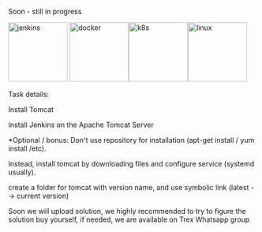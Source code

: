 Soon - still in progress

<img src="https://icon-icons.com/icons2/2107/PNG/256/file_type_jenkins_icon_130515.png" width="120" height="120" alt="jenkins"> <img src="https://d1q6f0aelx0por.cloudfront.net/product-logos/library-docker-logo.png" width="120" height="120" alt="docker"><img src="https://blog.bosch-si.com/wp-content/uploads/kubernetes-logo.png" width="120" height="120" alt="k8s"><img src="https://upload.wikimedia.org/wikipedia/commons/thumb/3/35/Tux.svg/150px-Tux.svg.png" width="120" height="120" alt="linux">

Task details:

Install Tomcat

Install Jenkins on the Apache Tomcat Server

*Optional / bonus:
Don't use repository for installation (apt-get install / yum install /etc).

Instead, install tomcat by downloading files and configure service (systemd usually).

create a folder for tomcat with version name, and use symbolic link (latest --> current version)

Soon we will upload solution, we highly recommended to try to figure the solution buy yourself, if needed, we are available on Trex Whatsapp group 
